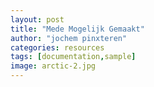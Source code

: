 ```yaml
---
layout: post
title: "Mede Mogelijk Gemaakt"
author: "jochem pinxteren"
categories: resources
tags: [documentation,sample]
image: arctic-2.jpg
---
```

